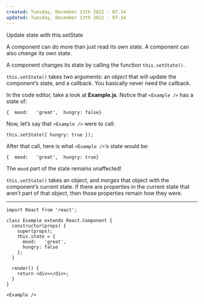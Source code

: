 ```yaml
---
created: Tuesday, December 13th 2022 - 07.14
updated: Tuesday, December 13th 2022 - 07.14
---
```

Update state with this.setState

A component can do more than just read its own state. A component can also _change_ its own state.

A component changes its state by calling the function `this.setState()`.

`this.setState()` takes two arguments: an _object_ that will update the component’s state, and a callback. You basically never need the callback.

In the code editor, take a look at **Example.js**. Notice that `<Example />` has a state of:

```JSX
{  mood:   'great',  hungry: false}
```

Now, let’s say that `<Example />` were to call:

```JSX
this.setState({ hungry: true });
```

After that call, here is what `<Example />`‘s state would be:

```JSX
{  mood:   'great',  hungry: true}
```

The `mood` part of the state remains unaffected!

`this.setState()` takes an object, and _merges_ that object with the component’s current state. If there are properties in the current state that aren’t part of that object, then those properties remain how they were.

---

```JSX
import React from 'react';

class Example extends React.Component {
  constructor(props) {
  	super(props);
    this.state = {
      mood:   'great',
      hungry: false
    };
  }

  render() {
    return <div></div>;
  }
}

<Example />
```
